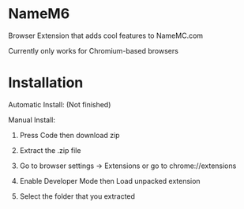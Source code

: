 # NameM6
Browser Extension that adds cool features to NameMC.com

Currently only works for Chromium-based browsers

# Installation

Automatic Install: 
(Not finished)

Manual Install:
1. Press Code then download zip

2. Extract the .zip file

3. Go to browser settings -> Extensions or go to chrome://extensions

4. Enable Developer Mode then Load unpacked extension

5. Select the folder that you extracted
